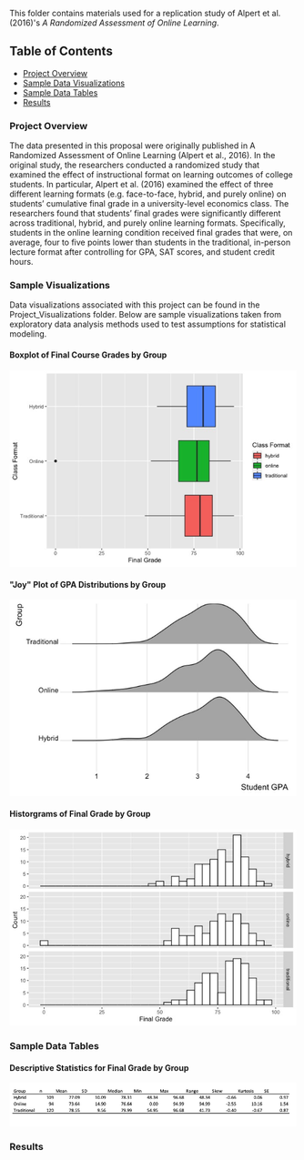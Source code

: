 This folder contains materials used for a replication study of Alpert et al. (2016)'s _A Randomized Assessment of Online Learning_. 

## Table of Contents 
* [Project Overview](#Project-Overview) 
* [Sample Data Visualizations](#Sample-Visualizations)
* [Sample Data Tables](#Sample-Data-Tables)
* [Results](#Results)



### Project Overview

The data presented in this proposal were originally published in A Randomized Assessment of Online Learning (Alpert et al., 2016). In the original study, the researchers conducted a randomized study that examined the effect of instructional format on learning outcomes of college students. In particular, Alpert et al. (2016) examined the effect of three different learning formats (e.g. face-to-face, hybrid, and purely online) on students’ cumulative final grade in a university-level economics class. The researchers found that students’ final grades were significantly different across traditional, hybrid, and purely online learning formats. Specifically, students in the online learning condition received final grades that were, on average, four to five points lower than students in the traditional, in-person lecture format after controlling for GPA, SAT scores, and student credit hours.




### Sample Visualizations 

Data visualizations associated with this project can be found in the Project_Visualizations folder. Below are sample visualizations taken from exploratory data analysis methods used to test assumptions for statistical modeling.



#### Boxplot of Final Course Grades by Group
![alt text](https://github.com/gzlupko/5123_Linear_Models/blob/main/Online_Learning_Study/project_visualizations/boxplot1_final_grades.jpeg) 

#### "Joy" Plot of GPA Distributions by Group
![alt text](https://github.com/gzlupko/5123_Linear_Models/blob/main/Online_Learning_Study/project_visualizations/gpa_distributions.jpeg)



#### Historgrams of Final Grade by Group
![alt text](https://github.com/gzlupko/5123_Linear_Models/blob/main/Online_Learning_Study/project_visualizations/course_grade_histogram.jpeg)


### Sample Data Tables

#### Descriptive Statistics for Final Grade by Group
![alt text](https://github.com/gzlupko/5123_Linear_Models/blob/main/Online_Learning_Study/data/final_grade_descriptives.png)





### Results

